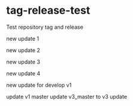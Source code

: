 # tag-release-test
Test repository tag and release

new update 1

new update 2

new update 3

new update 4

new update for develop v1

update v1 master
update v3_master
to v3 update
